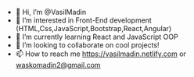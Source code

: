 - 👋 Hi, I’m @VasilMadin
- 👀 I’m interested in Front-End development (HTML,Css,JavaScript,Bootstrap,React,Angular)
- 🌱 I’m currently learning React and JavaScript OOP
- 💞️ I’m looking to collaborate on cool projects!
- 📫 How to reach me https://vasilmadin.netlify.com or waskomadin2@gmail.com

<!---
VasilMadin/VasilMadin is a ✨ special ✨ repository because its `README.md` (this file) appears on your GitHub profile.
You can click the Preview link to take a look at your changes.
--->
